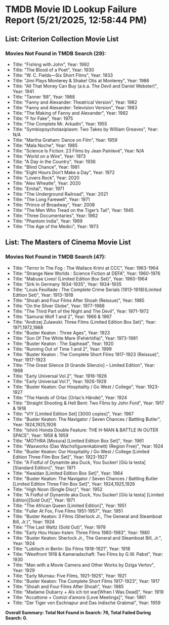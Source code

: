 # TMDB Movie ID Lookup Failure Report (5/21/2025, 12:58:44 PM)

## List: Criterion Collection Movie List

### Movies Not Found in TMDB Search (29):
- Title: "Fishing with John", Year: 1992
- Title: "The Blood of a Poet", Year: 1930
- Title: "W. C. Fields—Six Short Films", Year: 1933
- Title: "Jimi Plays Monterey & Shake! Otis at Monterey", Year: 1986
- Title: "All That Money Can Buy (a.k.a. The Devil and Daniel Webster)", Year: 1941
- Title: "Tanner ’88", Year: 1988
- Title: "Fanny and Alexander: Theatrical Version", Year: 1982
- Title: "Fanny and Alexander: Television Version", Year: 1983
- Title: "The Making of Fanny and Alexander", Year: 1982
- Title: "F for Fake", Year: 1975
- Title: "The Complete Mr. Arkadin", Year: 1955
- Title: "Symbiopsychotaxiplasm: Two Takes by William Greaves", Year: N/A
- Title: "Martha Graham: Dance on Film", Year: 1959
- Title: "Mala Noche", Year: 1985
- Title: "Science Is Fiction: 23 Films by Jean Painlevé", Year: N/A
- Title: "World on a Wire", Year: 1973
- Title: "A Day in the Country", Year: 1936
- Title: "Blind Chance", Year: 1981
- Title: "Eight Hours Don’t Make a Day", Year: 1972
- Title: "Lovers Rock", Year: 2020
- Title: "Alex Wheatle", Year: 2020
- Title: "Emitaï", Year: 1971
- Title: "The Underground Railroad", Year: 2021
- Title: "The Long Farewell", Year: 1971
- Title: "Prince of Broadway", Year: 2008
- Title: "The Men Who Tread on the Tiger’s Tail", Year: 1945
- Title: "Three Documentaries", Year: 1962
- Title: "Phantom India", Year: 1969
- Title: "The Age of the Medici", Year: 1973

## List: The Masters of Cinema Movie List

### Movies Not Found in TMDB Search (47):
- Title: "Terror In The Fog : The Wallace Krimi at CCC", Year: 1963-1964
- Title: "Strange New Worlds : Science Fiction at DEFA", Year: 1960-1976
- Title: "Mabuse Lives! (Limited Edition Box Set)", Year: 1960-1964
- Title: "Sirk In Germany 1934-1935", Year: 1934-1935
- Title: "Louis Feuillade : The Complete Crime Serials (1913-1918)(Limited Edition Set)", Year: 1913-1918
- Title: "Shoah and Four Films After Shoah (Reissue)", Year: 1985
- Title: "On the Silver Globe", Year: 1977-1988
- Title: "The Third Part of the Night and The Devil", Year: 1971-1972
- Title: "Samurai Wolf 1 and 2", Year: 1966 & 1967
- Title: "Andrzej Zulawski: Three Films (Limited Edition Box Set)", Year: 1971,1972,1988
- Title: "Buster Keaton : Three Ages", Year: 1923
- Title: "Son Of The White Mare (Fehérlófia)", Year: 1973-1981
- Title: "Buster Keaton : The Saphead", Year: 1920
- Title: "Running Out of Time 1 and 2", Year: 1999
- Title: "Buster Keaton : The Complete Short Films 1917-1923 (Reissue)", Year: 1917-1923
- Title: "The Great Silence [Il Grande Silenzio] – Limited Edition", Year: 1968
- Title: "Early Universal Vol.2", Year: 1916-1926
- Title: "Early Universal Vol.1", Year: 1926-1929
- Title: "Buster Keaton: Our Hospitality / Go West / College", Year: 1923-1927
- Title: "The Hands of Orlac [Orlac’s Hände)", Year: 1924
- Title: "Straight Shooting & Hell Bent: Two Films by John Ford", Year: 1917 & 1918
- Title: "VIY [Limited Edition Set] [3000 copies]", Year: 1967
- Title: "Buster Keaton: The Navigator / Seven Chances / Battling Butler", Year: 1924,1925,1926
- Title: "Ishirō Honda Double Feature: THE H-MAN & BATTLE IN OUTER SPACE", Year: 1958 & 1959
- Title: "MOTHRA [Mosura] [Limited Edition Box Set]", Year: 1961
- Title: "Waxworks (Das Wachsfigurenkabinett) (Region Free)", Year: 1924
- Title: "Buster Keaton: Our Hospitality / Go West / College [Limited Edition Three Film Box Set]", Year: 1923-1927
- Title: "A Fistful of Dynamite aka Duck, You Sucker! [Giù la testa] [Standard Edition]", Year: 1971
- Title: "Kwaidan [Limited Edition Box Set]", Year: 1964
- Title: "Buster Keaton: The Navigator / Seven Chances / Battling Butler [Limited Edition Three Film Box Set]", Year: 1924,1925,1926
- Title: "High Noon (Single Disc)", Year: 1952
- Title: "A Fistful of Dynamite aka Duck, You Sucker! [Giù la testa] [Limited Edition][Sold Out]", Year: 1971
- Title: "The African Queen [Limited Edition]", Year: 1951
- Title: "Fuller At Fox, Five Films 1951-1957", Year: 1951
- Title: "Buster Keaton: 3 Films (Sherlock Jr., The General and Steamboat Bill, Jr.)", Year: 1924
- Title: "The Last Waltz (Sold Out)", Year: 1978
- Title: "Early Hou Hsiao-hsien: Three Films 1980-1983", Year: 1980
- Title: "Buster Keaton: Sherlock Jr., The General and Steamboat Bill, Jr.", Year: 1924
- Title: "Lubitsch in Berlin: Six Films 1918-1921", Year: 1918
- Title: "Westfront 1918 & Kameradschaft: Two Films by G.W. Pabst", Year: 1930
- Title: "Man with a Movie Camera and Other Works by Dziga Vertov", Year: 1929
- Title: "Early Murnau: Five Films, 1921-1925", Year: 1921
- Title: "Buster Keaton: The Complete Short Films 1917-1923", Year: 1917
- Title: "Shoah and Four Films After Shoah", Year: 1985
- Title: "Madame Dubarry + Als ich tot war[When I Was Dead]", Year: 1919
- Title: "Accattone + Comizi d’amore [Love Meetings]", Year: 1961
- Title: "Der Tiger von Eschnapur and Das indische Grabmal", Year: 1959

**Overall Summary: Total Not Found in Search: 76, Total Failed During Search: 0.**
